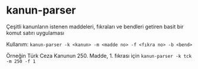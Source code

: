 # kanun-parser
Çeşitli kanunların istenen maddeleri, fıkraları ve bendleri getiren basit bir komut satırı uygulaması

Kullanım:
`kanun-parser -k <kanun> -m <madde no> -f <fıkra no> -b <bend>`

Örneğin Türk Ceza Kanunun 250. Madde, 1. fıkrası için
`kanun-parser -k tck -m 250 -f 1`

